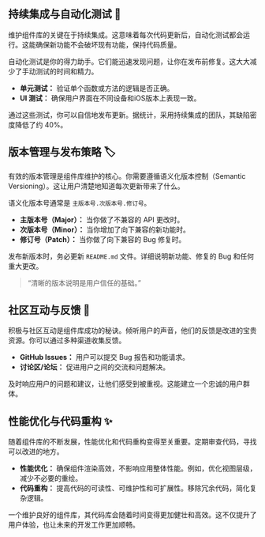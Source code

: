 ﻿## 持续集成与自动化测试 🚀

维护组件库的关键在于持续集成。这意味着每次代码更新后，自动化测试都会运行。这能确保新功能不会破坏现有功能，保持代码质量。

自动化测试是你的得力助手。它们能迅速发现问题，让你在发布前修复。这大大减少了手动测试的时间和精力。

*   **单元测试：** 验证单个函数或方法的逻辑是否正确。
*   **UI 测试：** 确保用户界面在不同设备和iOS版本上表现一致。

通过这些测试，你可以自信地发布更新。据统计，采用持续集成的团队，其缺陷密度降低了约 40%。

## 版本管理与发布策略 🏷️

有效的版本管理是组件库维护的核心。你需要遵循语义化版本控制（Semantic Versioning）。这让用户清楚地知道每次更新带来了什么。

语义化版本号通常是 `主版本号.次版本号.修订号`。

*   **主版本号（Major）：** 当你做了不兼容的 API 更改时。
*   **次版本号（Minor）：** 当你增加了向下兼容的新功能时。
*   **修订号（Patch）：** 当你做了向下兼容的 Bug 修复时。

发布新版本时，务必更新 `README.md` 文件。详细说明新功能、修复的 Bug 和任何重大更改。

> “清晰的版本说明是用户信任的基础。”

## 社区互动与反馈 💬

积极与社区互动是组件库成功的秘诀。倾听用户的声音，他们的反馈是改进的宝贵资源。你可以通过多种渠道收集反馈。

*   **GitHub Issues：** 用户可以提交 Bug 报告和功能请求。
*   **讨论区/论坛：** 促进用户之间的交流和问题解决。

及时响应用户的问题和建议，让他们感受到被重视。这能建立一个忠诚的用户群体。

## 性能优化与代码重构 ✨

随着组件库的不断发展，性能优化和代码重构变得至关重要。定期审查代码，寻找可以改进的地方。

*   **性能优化：** 确保组件渲染高效，不影响应用整体性能。例如，优化视图层级，减少不必要的重绘。
*   **代码重构：** 提高代码的可读性、可维护性和可扩展性。移除冗余代码，简化复杂逻辑。

一个维护良好的组件库，其代码库会随着时间变得更加健壮和高效。这不仅提升了用户体验，也让未来的开发工作更加顺畅。